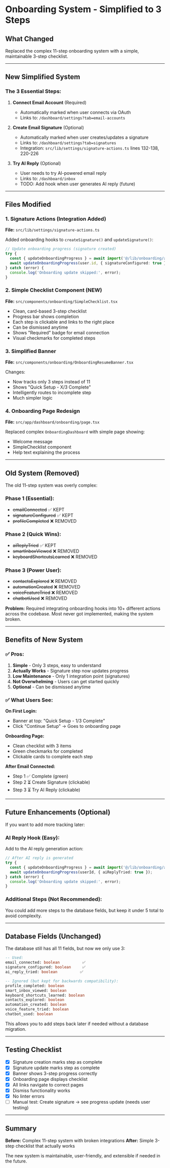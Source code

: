 # Onboarding System - Simplified to 3 Steps

## What Changed

Replaced the complex 11-step onboarding system with a simple, maintainable 3-step checklist.

---

## New Simplified System

### The 3 Essential Steps:

1. **Connect Email Account** (Required)
   - Automatically marked when user connects via OAuth
   - Links to: `/dashboard/settings?tab=email-accounts`

2. **Create Email Signature** (Optional)
   - Automatically marked when user creates/updates a signature
   - Links to: `/dashboard/settings?tab=signatures`
   - Integration: `src/lib/settings/signature-actions.ts` lines 132-138, 220-226

3. **Try AI Reply** (Optional)
   - User needs to try AI-powered email reply
   - Links to: `/dashboard/inbox`
   - TODO: Add hook when user generates AI reply (future)

---

## Files Modified

### 1. **Signature Actions** (Integration Added)

**File:** `src/lib/settings/signature-actions.ts`

Added onboarding hooks to `createSignature()` and `updateSignature()`:

```typescript
// Update onboarding progress (signature created)
try {
  const { updateOnboardingProgress } = await import('@/lib/onboarding/actions');
  await updateOnboardingProgress(user.id, { signatureConfigured: true });
} catch (error) {
  console.log('Onboarding update skipped:', error);
}
```

### 2. **Simple Checklist Component** (NEW)

**File:** `src/components/onboarding/SimpleChecklist.tsx`

- Clean, card-based 3-step checklist
- Progress bar shows completion
- Each step is clickable and links to the right place
- Can be dismissed anytime
- Shows "Required" badge for email connection
- Visual checkmarks for completed steps

### 3. **Simplified Banner**

**File:** `src/components/onboarding/OnboardingResumeBanner.tsx`

Changes:

- Now tracks only 3 steps instead of 11
- Shows "Quick Setup - X/3 Complete"
- Intelligently routes to incomplete step
- Much simpler logic

### 4. **Onboarding Page Redesign**

**File:** `src/app/dashboard/onboarding/page.tsx`

Replaced complex `OnboardingDashboard` with simple page showing:

- Welcome message
- SimpleChecklist component
- Help text explaining the process

---

## Old System (Removed)

The old 11-step system was overly complex:

### Phase 1 (Essential):

- ~~emailConnected~~ ✅ KEPT
- ~~signatureConfigured~~ ✅ KEPT
- ~~profileCompleted~~ ❌ REMOVED

### Phase 2 (Quick Wins):

- ~~aiReplyTried~~ ✅ KEPT
- ~~smartInboxViewed~~ ❌ REMOVED
- ~~keyboardShortcutsLearned~~ ❌ REMOVED

### Phase 3 (Power User):

- ~~contactsExplored~~ ❌ REMOVED
- ~~automationCreated~~ ❌ REMOVED
- ~~voiceFeatureTried~~ ❌ REMOVED
- ~~chatbotUsed~~ ❌ REMOVED

**Problem:** Required integrating onboarding hooks into 10+ different actions across the codebase. Most never got implemented, making the system broken.

---

## Benefits of New System

### ✅ Pros:

1. **Simple** - Only 3 steps, easy to understand
2. **Actually Works** - Signature step now updates progress
3. **Low Maintenance** - Only 1 integration point (signatures)
4. **Not Overwhelming** - Users can get started quickly
5. **Optional** - Can be dismissed anytime

### ✅ What Users See:

**On First Login:**

- Banner at top: "Quick Setup - 1/3 Complete"
- Click "Continue Setup" → Goes to onboarding page

**Onboarding Page:**

- Clean checklist with 3 items
- Green checkmarks for completed
- Clickable cards to complete each step

**After Email Connected:**

- Step 1 ✅ Complete (green)
- Step 2 ⏳ Create Signature (clickable)
- Step 3 ⏳ Try AI Reply (clickable)

---

## Future Enhancements (Optional)

If you want to add more tracking later:

### AI Reply Hook (Easy):

Add to the AI reply generation action:

```typescript
// After AI reply is generated
try {
  const { updateOnboardingProgress } = await import('@/lib/onboarding/actions');
  await updateOnboardingProgress(userId, { aiReplyTried: true });
} catch (error) {
  console.log('Onboarding update skipped:', error);
}
```

### Additional Steps (Not Recommended):

You could add more steps to the database fields, but keep it under 5 total to avoid complexity.

---

## Database Fields (Unchanged)

The database still has all 11 fields, but now we only use 3:

```sql
-- Used:
email_connected: boolean          ✅
signature_configured: boolean     ✅
ai_reply_tried: boolean          ✅

-- Ignored (but kept for backwards compatibility):
profile_completed: boolean
smart_inbox_viewed: boolean
keyboard_shortcuts_learned: boolean
contacts_explored: boolean
automation_created: boolean
voice_feature_tried: boolean
chatbot_used: boolean
```

This allows you to add steps back later if needed without a database migration.

---

## Testing Checklist

- [x] Signature creation marks step as complete
- [x] Signature update marks step as complete
- [x] Banner shows 3-step progress correctly
- [x] Onboarding page displays checklist
- [x] All links navigate to correct pages
- [x] Dismiss functionality works
- [x] No linter errors
- [ ] Manual test: Create signature → see progress update (needs user testing)

---

## Summary

**Before:** Complex 11-step system with broken integrations
**After:** Simple 3-step checklist that actually works

The new system is maintainable, user-friendly, and extensible if needed in the future.
